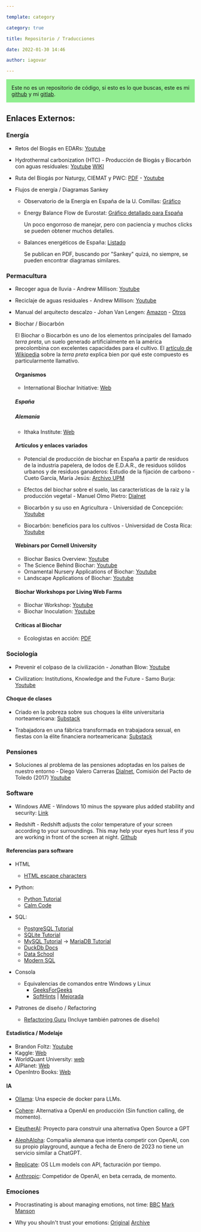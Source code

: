```yaml
---

template: category

category: true

title: Repositorio / Traducciones

date: 2022-01-30 14:46

author: iagovar

---
```

<style type="text/css">
	.bloqueVerde {
		padding: 1em;
		margin: 1em 0;
		background-color: lightgreen;
	}

	/* Lista del biocarbón */
	#biochar li {
		border: 1px dashed darkgreen;
		padding: 0 1em;
	}

</style>

<div class="bloqueVerde">
	Este no es un repositorio de código, si esto es lo que buscas, este es mi <a href="https://github.com/iagovar">github</a> y mi <a href="https://gitlab.com/iagovar">gitlab</a>.
</div>

<h2>Enlaces Externos:</h2>


<h3>Energía</h3>

- Retos del Biogás en EDARs: [Youtube](https://www.youtube.com/watch?v=avP3ou6DZ5U)
- Hydrothermal carbonization (HTC) - Producción de Biogás y Biocarbón con aguas residuales: [Youtube](https://youtu.be/p6CF-umWLZg) [WIKI](https://es.wikipedia.org/wiki/Carbonizaci%C3%B3n_hidrotermal)
- Ruta del Biogás por Naturgy, CIEMAT y PWC: [PDF](https://iagovar.com/assets/otros/el-biogas-y-el-biometano-como-palanca-clave-en-la-descarbonizacion-de-la-economia-espanola_-ysywxi.pdf) - [Youtube](https://www.youtube.com/watch?v=5BjTIlIGyZk)


- Flujos de energía / Diagramas Sankey

	- Observatorio de la Energía en España de la U. Comillas: [Gráfico](https://www.comillas.edu/Documentos/BP/sankey_energy.html)
	- Energy Balance Flow de Eurostat: [Gráfico detallado para España](https://ec.europa.eu/eurostat/cache/sankey/energy/sankey.html?geos=ES&year=2020&unit=KTOE&fuels=TOTAL&highlight=_&nodeDisagg=1111111111111&flowDisagg=true&translateX=87.39673226353602&translateY=311.6731276264046&scale=0.7578582832552005&language=EN)

		Un poco engorroso de manejar, pero con paciencia y muchos clicks se pueden obtener muchos detalles.

	- Balances energéticos de España: [Listado](https://energia.gob.es/balances/Balances/Paginas/Balances.aspx)

		Se publican en PDF, buscando por "Sankey" quizá, no siempre, se pueden encontrar diagramas similares.

<h3>Permacultura</h3>

- Recoger agua de lluvia - Andrew Millison: [Youtube](https://www.youtube.com/watch?v=DhEaKdmHeCk)
- Reciclaje de aguas residuales - Andrew Millison: [Youtube](https://www.youtube.com/watch?v=f-sRcVkZ9yg)
- Manual del arquitecto descalzo - Johan Van Lengen: [Amazon](https://amzn.to/3na3lgQ) - [Otros](https://pastebin.com/raw/qAR3xcqB)

- Biochar / Biocarbón

	El Biochar o Biocarbón es uno de los elementos principales del llamado *terra preta*, un suelo generado artificialmente en la américa precolombina con excelentes capacidades para el cultivo. El [artículo de Wikipedia](https://es.wikipedia.org/wiki/Terra_preta) sobre la *terra preta* explica bien por qué este compuesto es particularmente llamativo.


	#### Organismos
	- International Biochar Initiative: [Web](https://biochar-international.org/)

	##### España

	##### Alemania
	- Ithaka Institute: [Web](http://www.ithaka-institut.org/en/milestones)


	#### Artículos y enlaces variados
	-  Potencial de producción de biochar en España a partir de residuos de la industria papelera, de lodos de E.D.A.R., de residuos sólidos urbanos y de residuos ganaderos: Estudio de la fijación de carbono - Cueto García, María Jesús: [Archivo UPM](https://oa.upm.es/39453/)

	- Efectos del biochar sobre el suelo, las características de la raiz y la producción vegetal - Manuel Olmo Pietro: [Dialnet](https://dialnet.unirioja.es/servlet/tesis?codigo=63944)

	- Biocarbón y su uso en Agricultura - Universidad de Concepción: [Youtube](https://www.youtube.com/watch?v=Ns_G_T2CLR0)
	- Biocarbón: beneficios para los cultivos - Universidad de Costa Rica: [Youtube](https://www.youtube.com/watch?v=mKhnI5XNwcs)

	#### Webinars por Cornell University

	-  Biochar Basics Overview: [Youtube](https://www.youtube.com/watch?v=k-EKYPk-pc8)
	-  The Science Behind Biochar: [Youtube](https://www.youtube.com/watch?v=0_zJ20sfT7E)
	-  Ornamental Nursery Applications of Biochar: [Youtube](https://www.youtube.com/watch?v=DhBdiM991io)
	-  Landscape Applications of Biochar: [Youtube](https://www.youtube.com/watch?v=QbKCTbjtfZc)

	#### Biochar Workshops por Living Web Farms

	- Biochar Workshop: [Youtube](https://www.youtube.com/watch?v=svNg5w7WY0k&list=PLCeA6DzL9P4vhMbHjDUmL2hlEPMssyL1i)
	- Biochar Inoculation: [Youtube](https://www.youtube.com/watch?v=DOEyIPVn2r0&list=PLCeA6DzL9P4vyeOJnF4iEYUXT3ycid1tk)

	#### Críticas al Biochar

	- Ecologistas en acción: [PDF](https://www.ecologistasenaccion.org/wp-content/uploads/adjuntos-spip/pdf_Biochar_Declaracion_-_ES.pdf)

<h3>Sociología</h3>

- Prevenir el colpaso de la civilización - Jonathan Blow: [Youtube](https://www.youtube.com/watch?v=pW-SOdj4Kkk)

- Civilization: Institutions, Knowledge and the Future - Samo Burja: [Youtube](https://www.youtube.com/watch?v=OiNmTVThNEY)

#### Choque de clases

- Criado en la pobreza sobre sus choques la élite universitaria norteamericana: [Substack](https://outsideview.substack.com/p/american-fever-dream)

- Trabajadora en una fábrica transformada en trabajadora sexual, en fiestas con la élite financiera norteamericana: [Substack](https://aella.substack.com/p/learning-the-elite-class)

<h3>Pensiones</h3>

- Soluciones al problema de las pensiones adoptadas en los países de nuestro entorno - Diego Valero Carreras [Dialnet](https://dialnet.unirioja.es/servlet/autor?codigo=176296), Comisión del Pacto de Toledo (2017) [Youtube](https://www.youtube.com/watch?v=96xGwOwMvo0&t=329s)

<h3>Software</h3>

- Windows AME - Windows 10 minus the spyware plus added stability and security: [Link](https://ameliorated.info/index.html)

- Redshift - Redshift adjusts the color temperature of your screen according to your surroundings. This may help your eyes hurt less if you are working in front of the screen at night. [Github](https://github.com/jonls/redshift)

<h4>Referencias para software</h4>

- HTML
	- [HTML escape characters](https://mateam.net/html-escape-characters/)

- Python:
	- [Python Tutorial](https://www.pythontutorial.net/)
	- [Calm Code](https://calmcode.io/)

- SQL:
	- [PostgreSQL Tutorial](https://www.postgresqltutorial.com/)
	- [SQLite Tutorial](https://www.sqlitetutorial.net/)
	- [MySQL Tutorial](https://www.mysqltutorial.org/) -> [MariaDB Tutorial](https://www.mariadbtutorial.com/)
	- [DuckDb Docs](https://duckdb.org/docs/)
	- [Data School](https://dataschool.com/)
	- [Modern SQL](https://modern-sql.com/)

- Consola

	- Equivalencias de comandos entre Windows y Linux
		- [GeeksForGeeks](https://www.geeksforgeeks.org/linux-vs-windows-commands/)
		- [SoftHints](https://softhints.com/windows-cmd-vs-linux-shell-commands/) | [Mejorada](https://iagovar.com/assets/otros/tabla-equivalencias-windows-linux.html)

- Patrones de diseño / Refactoring

	- [Refactoring Guru](https://refactoring.guru/es/) (Incluye también patrones de diseño)

<h4>Estadística / Modelaje</h4>

- Brandon Foltz: [Youtube](https://www.youtube.com/c/BrandonFoltz/playlists)
- Kaggle: [Web](https://www.kaggle.com/learn)
- WorldQuant University: [web](https://www.wqu.edu/)
- AIPlanet: [Web](https://aiplanet.com/community/)
- OpenIntro Books: [Web](https://www.openintro.org/book/stat/)

<h4>IA</h4>

- [Ollama](https://ollama.ai/): Una especie de docker para LLMs.

- [Cohere](https://cohere.com/): Alternativa a OpenAI en producción (Sin function calling, de momento).

- [EleutherAI](https://www.eleuther.ai/): Proyecto para construír una alternativa Open Source a GPT

- [AlephAlpha](https://www.aleph-alpha.com/): Compañia alemana que intenta competir con OpenAI, con su propio playground, aunque a fecha de Enero de 2023 no tiene un servicio similar a ChatGPT.

- [Replicate](https://replicate.com/): OS LLm models con API, facturación por tiempo.

- [Anthropic](https://www.anthropic.com/): Competidor de OpenAI, en beta cerrada, de momento.

<h3>Emociones</h3>

- Procrastinating is about managing emotions, not time: [BBC](https://www.bbc.com/worklife/article/20200121-why-procrastination-is-about-managing-emotions-not-time) [Mark Manson](https://markmanson.net/how-to-stop-procrastinating)

- Why you shouln't trust your emotions: [Original](https://markmanson.net/why-you-shouldnt-trust-emotions) [Archive](https://archive.is/GocGl)

